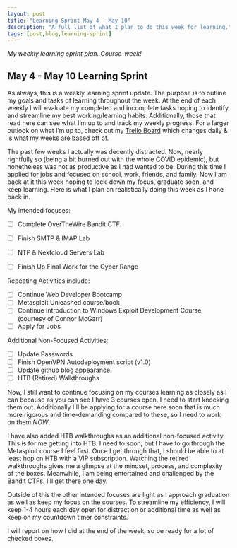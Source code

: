 ```yaml
---
layout: post
title: "Learning Sprint May 4 - May 10"
description: "A full list of what I plan to do this week for learning."
tags: [post,blog,learning-sprint]
---
```

_My weekly learning sprint plan. Course-week!_

## May 4 - May 10 Learning Sprint

As always, this is a weekly learning sprint update. The purpose is to outline my goals and tasks of learning throughout the week. At the end of each weekly I will evaluate my completed and incomplete tasks hoping to identify and streamline my best working/learning habits. Additionally, those that read here can see what I’m up to and track my weekly progress. For a larger outlook on what I’m up to, check out my [Trello Board](https://trello.com/b/6oD5SGbb/personal-board) which changes daily & is what my weeks are based off of. 

The past few weeks I actually was decently distracted. Now, nearly rightfully so (being a bit burned out with the whole COVID epidemic), but nonetheless was not as productive as I had wanted to be. During this time I applied for jobs and focused on school, work, friends, and family. Now I am back at it this week hoping to lock-down my focus, graduate soon, and keep learning. Here is what I plan on realistically doing this week as I hone back in.

My intended focuses:

- [ ] Complete OverTheWire Bandit CTF.
- [ ] Finish SMTP & IMAP Lab
- [ ] NTP & Nextcloud Servers Lab
- [ ] Finish Up Final Work for the Cyber Range


Repeating Activities include:

- [ ]  Continue Web Developer Bootcamp
- [ ]  Metasploit Unleashed course/book
- [ ]  Continue Introduction to Windows Exploit Development Course (courtesy of Connor McGarr)
- [ ]  Apply for Jobs

Additional Non-Focused Activities:

- [ ]  Update Passwords
- [ ]  Finish OpenVPN Autodeployment script (v1.0)
- [ ]  Update github blog appearance. 
- [ ]  HTB (Retired) Walkthroughs

Now, I still want to continue focusing on my courses learning as closely as I can because as you can see I have 3 courses open. I need to start knocking them out. Additionally I'll be applying for a course here soon that is much more rigorous and time-demanding compared to these, so I need to work on them _NOW_. 

I have also added HTB walkthroughs as an additional non-focused activity. This is for me getting into HTB. I need to soon, but I have to go through the Metasploit course I feel first. Once I get through that, I should be able to at least hop on HTB with a VIP subscription. Watching the retired walkthroughs gives me a glimpse at the mindset, process, and complexity of the boxes. Meanwhile, I am being entertained and challenged by the Bandit CTFs. I'll get there one day.

Outside of this the other intended focuses are light as I approach graduation as well as keep my focus on the courses. To streamline my efficiency, I will keep 1-4 hours each day open for distraction or additional time as well as keep on my countdown timer constraints. 

I will report on how I did at the end of the week, so be ready for a lot of checked boxes.